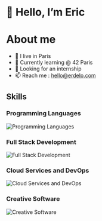 # 👋 Hello, I’m Eric

# About me
- 📍 I live in Paris
- 🌱 Currently learning @ 42 Paris
- 💼 Looking for an internship
- 📫 Reach me : hello@erdelp.com

## Skills 

### Programming Languages
![Programming Languages](https://skillicons.dev/icons?i=c,cpp,js,ts,cs)

### Full Stack Development
![Full Stack Development](https://skillicons.dev/icons?i=html,css,nodejs,react)


### Cloud Services and DevOps
![Cloud Services and DevOps](https://skillicons.dev/icons?i=docker,git,bash,github)

### Creative Software
![Creative Software](https://skillicons.dev/icons?i=blender,premiere,photoshop)
